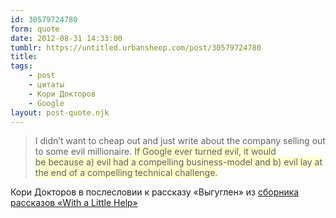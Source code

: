 ```yaml
---
id: 30579724780
form: quote
date: 2012-08-31 14:33:00
tumblr: https://untitled.urbansheep.com/post/30579724780
title: 
tags:
    - post
    - цитаты
    - Кори Докторов
    - Google
layout: post-quote.njk
---
```


<blockquote>
I didn&rsquo;t want to cheap out and just write about the company selling out to some evil millionaire. <em style="font-style:normal;background-color:#ffffcc;">If&nbsp;Google ever turned evil, it&nbsp;would be&nbsp;because a) evil had a&nbsp;compelling business-model and b) evil&nbsp;lay at the&nbsp;end of&nbsp;a&nbsp;compelling technical challenge.</em>
</blockquote>

Кори Докторов в послесловии к рассказу «Выгуглен» из <a href="http://craphound.com/walh/">сборника рассказов «With a Little Help»</a>
